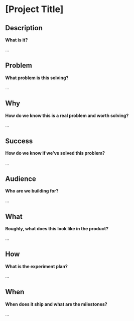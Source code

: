 # [Project Title]

## **Description**

**What is it?**

...

## **Problem**

**What problem is this solving?**

...

## **Why**

**How do we know this is a real problem and worth solving?**

…

## **Success**

**How do we know if we’ve solved this problem?**

...

## **Audience**

**Who are we building for?**

...

## **What**

**Roughly, what does this look like in the product?**

...

## **How**

**What is the experiment plan?**

...

## **When**

**When does it ship and what are the milestones?**

…